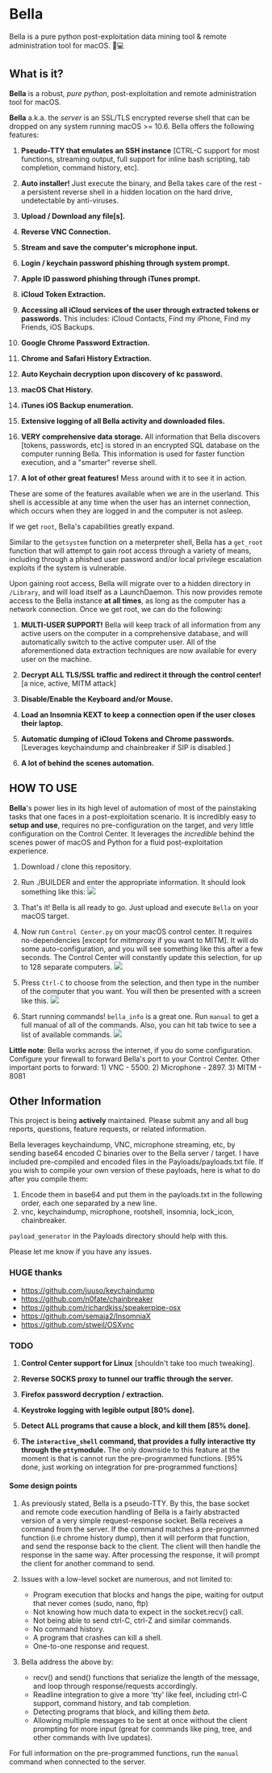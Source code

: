 # Bella
Bella is a pure python post-exploitation data mining tool & remote administration tool for macOS. 🍎💻 


## What is it?
**Bella** is a robust, _pure python_, post-exploitation and remote administration tool for macOS.

**Bella** a.k.a. the *server* is an SSL/TLS encrypted reverse shell that can be dropped on any system running macOS >= 10.6. Bella offers the following features: 

1. **Pseudo-TTY that emulates an SSH instance** [CTRL-C support for most functions, streaming output, full support for inline bash scripting, tab completion, command history, etc].

2. **Auto installer!** Just execute the binary, and Bella takes care of the rest - a persistent reverse shell in a hidden location on the hard drive, undetectable by anti-viruses.

3. **Upload / Download any file[s].**

4. **Reverse VNC Connection.**
	
5. **Stream and save the computer's microphone input.**
	
6. **Login / keychain password phishing through system prompt.**
	
7. **Apple ID password phishing through iTunes prompt.**
	
8. **iCloud Token Extraction.**
	
9. **Accessing all iCloud services of the user through extracted tokens or passwords.** This includes: iCloud Contacts, Find my iPhone, Find my Friends, iOS Backups.
	
10. **Google Chrome Password Extraction.**

11. **Chrome and Safari History Extraction.**

12. **Auto Keychain decryption upon discovery of kc password.**

13. **macOS Chat History.**

14. **iTunes iOS Backup enumeration.**

15. **Extensive logging of all Bella activity and downloaded files.**

16. **VERY comprehensive data storage.** All information that Bella discovers [tokens, passwords, etc] is stored in an encrypted SQL database on the computer running Bella. This information is used for faster function execution, and a "smarter" reverse shell.
	
17. **A lot of other great features!** Mess around with it to see it in action.


These are some of the features available when we are in the userland. This shell is accessible at any time when the user has an internet connection, which occurs when they are logged in and the computer is not asleep. 
	
If we get `root`, Bella's capabilities greatly expand.
	
Similar to the `getsystem` function on a meterpreter shell, Bella has a `get_root` function that will attempt to gain root access through a variety of means, including through a phished user password and/or local privilege escalation exploits if the system is vulnerable.

Upon gaining root access, Bella will migrate over to a hidden directory in `/Library`, and will load itself as a LaunchDaemon. This now provides remote access to the Bella instance **at all times**, as long as the computer has a network connection. Once we get root, we can do the following:


1. **MULTI-USER SUPPORT!** Bella will keep track of all information from any active users on the computer in a comprehensive database, and will automatically switch to the active computer user. All of the aforementioned data extraction techniques are now available for every user on the machine.

2. **Decrypt ALL TLS/SSL traffic and redirect it through the control center!** [a nice, active, MITM attack]

3. **Disable/Enable the Keyboard and/or Mouse.**

4. **Load an Insomnia KEXT to keep a connection open if the user closes their laptop.**

5. **Automatic dumping of iCloud Tokens and Chrome passwords.** [Leverages keychaindump and chainbreaker if SIP is disabled.]

6. **A lot of behind the scenes automation.**


## HOW TO USE

**Bella**'s power lies in its high level of automation of most of the painstaking tasks that one faces in a post-exploitation scenario. It is incredibly easy to **setup and use**, requires no pre-configuration on the target, and very little configuration on the Control Center. It leverages the *incredible* behind the scenes power of macOS and Python for a fluid post-exploitation experience.

1. Download / clone this repository.

2. Run ./BUILDER and enter the appropriate information. It should look something like this:
![](Screenshots/Builder.png)

3. That's it! Bella is all ready to go. Just upload and execute `Bella` on your macOS target.
4. Now run `Control Center.py` on your macOS control center. It requires no-dependencies [except for mitmproxy if you want to MITM]. It will do some auto-configuration, and you will see something like this after a few seconds. The Control Center will constantly update this selection, for up to 128 separate computers.
![](Screenshots/Found_Clients.png)

5. Press `Ctrl-C` to choose from the selection, and then type in the number of the computer that you want. You will then be presented with a screen like this.
![](Screenshots/Command_Entry.png)

6. Start running commands! `bella_info` is a great one. Run `manual` to get a full manual of all of the commands. Also, you can hit tab twice to see a list of available commands.
![](Screenshots/Bella_Info.png)

**Little note**: Bella works across the internet, if you do some configuration. Configure your firewall to forward Bella's port to your Control Center. Other important ports to forward:
	1) VNC - 5500. 2) Microphone - 2897. 3) MITM - 8081

## Other Information
This project is being **actively** maintained. Please submit any and all bug reports, questions, feature requests, or related information.

Bella leverages keychaindump, VNC, microphone streaming, etc, by sending base64 encoded C binaries over to the Bella server / target. I have included pre-compiled and encoded files in the Payloads/payloads.txt file. If you wish to compile your own version of these payloads, here is what to do after you compile them:

1. Encode them in base64 and put them in the payloads.txt in the following order, each one separated by a new line.
2. vnc, keychaindump, microphone, rootshell, insomnia, lock_icon, chainbreaker.

`payload_generator` in the Payloads directory should help with this.

Please let me know if you have any issues.

### HUGE thanks

* https://github.com/juuso/keychaindump
* https://github.com/n0fate/chainbreaker
* https://github.com/richardkiss/speakerpipe-osx
* https://github.com/semaja2/InsomniaX
* https://github.com/stweil/OSXvnc


### TODO
1. **Control Center support for Linux** [shouldn't take too much tweaking].

1. **Reverse SOCKS proxy to tunnel our traffic through the server.**

2. **Firefox password decryption / extraction.**

3. **Keystroke logging with legible output [80% done].**

4. **Detect ALL programs that cause a block, and kill them [85% done].**

5. **The `interactive_shell` command, that provides a fully interactive tty through the `ptty`module.** The only downside to this feature at the moment is that is cannot run the pre-programmed functions. [95% done, just working on integration for pre-programmed functions]

#### Some design points

1. As previously stated, Bella is a pseudo-TTY. By this, the base socket and remote code execution handling of Bella is a fairly abstracted version of a very simple request-response socket. Bella receives a command from the server. If the command matches a pre-programmed function (i.e chrome history dump), then it will perform that function, and send the response back to the client. The client will then handle the response in the same way. After processing the response, it will prompt the client for another command to send.

2. Issues with a low-level socket are numerous, and not limited to:
	* Program execution that blocks and hangs the pipe, waiting for output that never comes (sudo, nano, ftp)
	* Not knowing how much data to expect in the socket.recv() call.
	* Not being able to send ctrl-C, ctrl-Z and similar commands.
	* No command history.
	* A program that crashes can kill a shell.
	* One-to-one response and request.
3. Bella address the above by:
	* recv() and send() functions that serialize the length of the message, and loop through response/requests accordingly.
	* Readline integration to give a more 'tty' like feel, including ctrl-C support, command history, and tab completion.
	* Detecting programs that block, and killing them *beta*.
	* Allowing multiple messages to be sent at once without the client prompting for more input (great for commands like ping, tree, and other commands with live updates).

For full information on the pre-programmed functions, run the `manual` command when connected to the server.